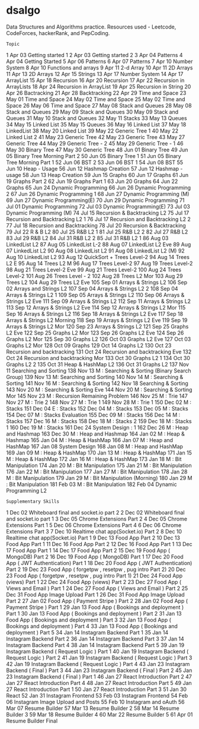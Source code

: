 # dsalgo
Data Structures and Algorithms practice. Resources used - Leetcode, CodeForces, hackerRank, and PepCoding.


	Topic
1	Apr 03 Getting started 1
2	Apr 03 Getting started 2
3	Apr 04 Patterns
4	Apr 04 Getting Started
5	Apr 06 Patterns
6	Apr 07 Patterns
7	Apr 10 Number System
8	Apr 10 Functions and arrays
9	Apr 11 2-d Array
10	Apr 11 2D Arrays
11	Apr 13 2D Arrays
12	Apr 15 Strings
13	Apr 17 Number System
14	Apr 17 ArrayList
15	Apr 18 Recursion
16	Apr 20 Recursion
17	Apr 22 Recursion in ArrayLists
18	Apr 24 Recursion in ArrayList
19	Apr 25 Recursion in String
20	Apr 26 Bactracking
21	Apr 28 Backtracking
22	Apr 29 Time and Space
23	May 01 Time and Space
24	May 02 Time and Space
25	May 02 Time and Space
26	May 06 Time and Space
27	May 08 Stack and Queues
28	May 08 Stack and Queues
29	May 09 Stack and Queues
30	May 09 Stack and Queues
31	May 10 Stack and Queues
32	May 11 Stacks
33	May 13 Queues
34	May 15 Linked List
35	May 15 Queues
36	May 16 Linked List
37	May 18 LinkedList
38	May 20 Linked List
39	May 22 Generic Tree 1
40	May 22 Linked List 2
41	May 23 Generic Tree
42	May 23 Generic Tree
43	May 27 Generic Tree
44	May 29 Generic Tree - 2
45	May 29 Generic Tree - 1
46	May 30 Binary Tree
47	May 30 Generic Tree
48	Jun 01 Binary Tree
49	Jun 05 Binary Tree Morning Part 2
50	Jun 05 Binary Tree 1
51	Jun 05 Binary Tree Morning Part 1
52	Jun 06 BST 2
53	Jun 06 BST 1
54	Jun 08 BST
55	Jun 10 Heap - Usage
56	Jun 12 Hashmap Creation
57	Jun 12 Hashmap - usage
58	Jun 13 Heap Creation
59	Jun 15 Graphs
60	Jun 17 Graphs
61	Jun 19 Graphs Part 2
62	Jun 19 Graphs Part 1
63	Jun 20 Graphs
64	Jun 22 Graphs
65	Jun 24 Dynamic Programming
66	Jun 26 Dynamic Programming 2
67	Jun 26 Dynamic Programming 1
68	Jun 27 Dynamic Programming (M)
69	Jun 27 Dynamic Programming(E)
70	Jun 29 Dynamic Programming
71	Jul 01 Dynamic Programming
72	Jul 03 Dynamic Programming(E)
73	Jul 03 Dynamic Programming (M)
74	Jul 15 Recursion & Backtracking L2
75	Jul 17 Recursion and Backtracking L2 1
76	Jul 17 Recursion and Backtracking L2 2
77	Jul 18 Recursion and Backtracking
78	Jul 20 Recursion & Backtracking
79	Jul 22 R & B L2
80	Jul 25 R&B L2 1
81	Jul 25 R&B L2 2
82	Jul 27 R&B L2
83	Jul 29 R&B L2
84	Jul 31 R&B L2 2
85	Jul 31 R&B L2 1
86	Aug 03 LinkedList L2
87	Aug 05 LinkedList L-2
88	Aug 07 LinkedList L2 Eve
89	Aug 07 LinkedList L2
90	Aug 08 LinkedList L2
91	Aug 08 LinkedList L2 (M)
92	Aug 10 LinkedList L2
93	Aug 12 QuickSort + Trees Level-2
94	Aug 14 Trees L2 E
95	Aug 14 Trees L2 M
96	Aug 17 Trees Level-2
97	Aug 19 Trees Level-2
98	Aug 21 Trees Level-2 Eve
99	Aug 21 Trees Level-2
100	Aug 24 Trees Level-2
101	Aug 26 Trees Level - 2
102	Aug 28 Trees L2 Mor
103	Aug 29 Trees L2
104	Aug 29 Trees L2 Eve
105	Sep 01 Arrays & Strings L2
106	Sep 02 Arrays and Strings L2
107	Sep 04 Arrays & Strings L2 2
108	Sep 04 Arrays & Strings L2 1
109	Sep 05 Arrays & Strings L2
110	Sep 06 Arrays & Strings L2 Eve
111	Sep 09 Arrays & Strings L2
112	Sep 11 Arrays & Strings L2
113	Sep 12 Arrays & Strings L2 Eve
114	Sep 12 Arrays & Strings L2 Mor
115	Sep 16 Arrays & Strings L2
116	Sep 18 Arrays & Strings L2 Eve
117	Sep 18 Arrays & Strings L2 Morning
118	Sep 19 Arrays & Strings L2 Eve
119	Sep 19 Arrays & Strings L2 Mor
120	Sep 23 Arrays & Strings L2
121	Sep 25 Graphs L2 Eve
122	Sep 25 Graphs L2 Mor
123	Sep 26 Graphs L2 Eve
124	Sep 26 Graphs L2 Mor
125	Sep 30 Graphs L2
126	Oct 03 Graphs L2 Eve
127	Oct 03 Graphs L2 Mor
128	Oct 09 Graphs
129	Oct 14 Graphs L2
130	Oct 23 Recursion and backtracking
131	Oct 24 Recursion and backtracking Eve
132	Oct 24 Recursion and backtracking Mor
133	Oct 30 Graphs L2 1
134	Oct 30 Graphs L2 2
135	Oct 31 Heap & HashMap L2
136	Oct 31 Graphs L2
137	Nov 11 Searching and Sorting
138	Nov 13 M : Searching & Sorting (Binary Search Group)
139	Nov 13 M: Searching and Sorting
140	Nov 14 M : Searching & Sorting
141	Nov 16 M : Searching & Sorting
142	Nov 18 Searching & Sorting
143	Nov 20 M : Searching & Sorting Eve
144	Nov 20 M : Searching & Sorting Mor
145	Nov 23 M : Recursion Remaining Problem
146	Nov 25 M : Trie
147	Nov 27 M : Trie 2
148	Nov 27 M : Trie 1
149	Nov 28 M : Trie 1
150	Dec 02 M : Stacks
151	Dec 04 E : Stacks
152	Dec 04 M : Stacks
153	Dec 05 M : Stacks
154	Dec 07 M : Stacks Evaluation
155	Dec 09 M : Stacks
156	Dec 14 M : Stacks
157	Dec 16 M : Stacks
158	Dec 18 M : Stacks 2
159	Dec 18 M : Stacks 1
160	Dec 19 M : Stacks
161	Dec 24 System Design : 1
162	Dec 26 M : Heap and Hashmap
163	Dec 30 M : Heap and Hashmap
164	Jan 02 M : Heap & Hashmap
165	Jan 04 M : Heap & HashMap
166	Jan 07 M : Heap and HashMap
167	Jan 08 System Design
168	Jan 08 M : Heap and HashMap
169	Jan 09 M : Heap & HashMap
170	Jan 13 M : Heap & HashMap
171	Jan 15 M : Heap & HashMap
172	Jan 16 M : Heap & HashMap
173	Jan 18 M : Bit Manipulation
174	Jan 20 M : Bit Manipulation
175	Jan 21 M : Bit Manipulation
176	Jan 22 M : Bit Manipulation
177	Jan 27 M : Bit Manipulation
178	Jan 28 M : Bit Manipulation
179	Jan 29 M : Bit Manipulation (Morning)
180	Jan 29 M : Bit Manipulation
181	Feb 03 M : Bit Manipulation
182	Feb 04 Dynamic Programming L2
	
	
	
	
	
	Supplementary Skills
1	Dec 02 Whiteboard final and socket.io part 2
2	Dec 02 Whiteboard final and socket.io part 1
3	Dec 05 Chrome Extensions Part 2
4	Dec 05 Chrome Extensions Part 1
5	Dec 06 Chrome Extensions Part 4
6	Dec 06 Chrome Extensions Part 3
7	Dec 10 Realtime chat app(Socket.io) Part 2
8	Dec 10 Realtime chat app(Socket.io) Part 1
9	Dec 13 Food App Part 2
10	Dec 13 Food App Part 1
11	Dec 16 Food App Part 2
12	Dec 16 Food App Part 1
13	Dec 17 Food App Part 1
14	Dec 17 Food App Part 2
15	Dec 19 Food App ( MongoDB) Part 2
16	Dec 19 Food App ( MongoDB) Part 1
17	Dec 20 Food App ( JWT Authentication) Part 1
18	Dec 20 Food App ( JWT Authentication) Part 2
19	Dec 23 Food App ( forgetpw , resetpw , pug intro Part 2)
20	Dec 23 Food App ( forgetpw , resetpw , pug intro Part 1)
21	Dec 24 Food App (views) Part 1
22	Dec 24 Food App (views) Part 2
23	Dec 27 Food App ( Views and Email ) Part 1
24	Dec 27 Food App ( Views and Email ) Part 2
25	Dec 31 Food App Image Upload Part 1
26	Dec 31 Food App Image Upload Part 2
27	Jan 02 Food App ( Payment Stripe ) Part 2
28	Jan 02 Food App ( Payment Stripe ) Part 1
29	Jan 13 Food App ( Bookings and deployment ) Part 1
30	Jan 13 Food App ( Bookings and deployment ) Part 2
31	Jan 13 Food App ( Bookings and deployment ) Part 3
32	Jan 13 Food App ( Bookings and deployment ) Part 4
33	Jan 13 Food App ( Bookings and deployment ) Part 5
34	Jan 14 Instagram Backend Part 1
35	Jan 14 Instagram Backend Part 2
36	Jan 14 Instagram Backend Part 3
37	Jan 14 Instagram Backend Part 4
38	Jan 14 Instagram Backend Part 5
39	Jan 19 Instagram Backend ( Request Logic ) Part 1
40	Jan 19 Instagram Backend ( Request Logic ) Part 2
41	Jan 19 Instagram Backend ( Request Logic ) Part 3
42	Jan 19 Instagram Backend ( Request Logic ) Part 4
43	Jan 23 Instagram Backend ( Final ) Part 3
44	Jan 23 Instagram Backend ( Final ) Part 2
45	Jan 23 Instagram Backend ( Final ) Part 1
46	Jan 27 React Introduction Part 2
47	Jan 27 React Introduction Part 4
48	Jan 27 React Introduction Part 5
49	Jan 27 React Introduction Part 1
50	Jan 27 React Introduction Part 3
51	Jan 30 React
52	Jan 31 Instagram Frontend
53	Feb 03 Instagram Frontend
54	Feb 06 Instagram Image Upload and Posts
55	Feb 10 Instagram and oAuth
56	Mar 07 Resume Builder
57	Mar 13 Resume Builder 2
58	Mar 14 Resume Builder 3
59	Mar 18 Resume Builder 4
60	Mar 22 Resume Builder 5
61	Apr 01 Resume Builder Final
